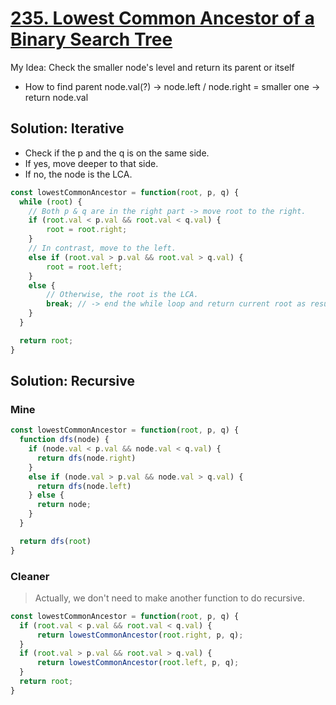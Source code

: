 # [235. Lowest Common Ancestor of a Binary Search Tree](https://leetcode.com/problems/lowest-common-ancestor-of-a-binary-search-tree/)

My Idea:
Check the smaller node's level and return its parent or itself
- How to find parent node.val(?) -> node.left / node.right = smaller one -> return node.val

## Solution: Iterative

- Check if the p and the q is on the same side.
- If yes, move deeper to that side.
- If no, the node is the LCA.

```js
const lowestCommonAncestor = function(root, p, q) {
  while (root) {
    // Both p & q are in the right part -> move root to the right.
    if (root.val < p.val && root.val < q.val) {
        root = root.right;
    }
    // In contrast, move to the left.
    else if (root.val > p.val && root.val > q.val) {
        root = root.left;
    }
    else {
        // Otherwise, the root is the LCA.
        break; // -> end the while loop and return current root as result.
    }
  }

  return root;
}
```

## Solution: Recursive

### Mine

```js
const lowestCommonAncestor = function(root, p, q) {
  function dfs(node) {
    if (node.val < p.val && node.val < q.val) {
      return dfs(node.right)
    } 
    else if (node.val > p.val && node.val > q.val) {
      return dfs(node.left)
    } else {
      return node;
    }
  }

  return dfs(root)
}
```

### Cleaner
> Actually, we don't need to make another function to do recursive.
```js
const lowestCommonAncestor = function(root, p, q) {
  if (root.val < p.val && root.val < q.val) {
      return lowestCommonAncestor(root.right, p, q);
  }
  if (root.val > p.val && root.val > q.val) {
      return lowestCommonAncestor(root.left, p, q);
  }
  return root;
}
```


